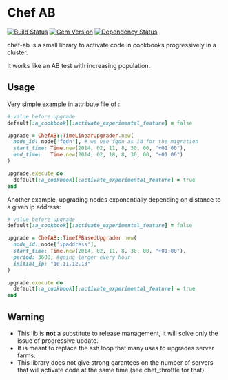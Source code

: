 Chef AB
=======
[![Build Status](https://travis-ci.org/criteo/chef-ab.png?branch=master)](https://travis-ci.org/criteo/chef-ab)
[![Gem Version](https://badge.fury.io/rb/chef-ab.png)](http://badge.fury.io/rb/chef-ab)
[![Dependency Status](https://gemnasium.com/criteo/chef-ab.png)](https://gemnasium.com/criteo/chef-ab)

chef-ab is a small library to activate code in cookbooks progressively in a cluster.

It works like an AB test with increasing population.


Usage
----------

Very simple example in attribute file of :

```ruby
# value before upgrade
default[:a_cookbook][:activate_experimental_feature] = false

upgrade = ChefAB::TimeLinearUpgrader.new(
  node_id: node['fqdn'], # we use fqdn as id for the migration
  start_time: Time.new(2014, 02, 11, 8, 30, 00, "+01:00"),
  end_time:   Time.new(2014, 02, 18, 8, 30, 00, "+01:00")
)

upgrade.execute do
  default[:a_cookbook][:activate_experimental_feature] = true
end
```

Another example, upgrading nodes exponentially depending on distance to a given ip address:

```ruby
# value before upgrade
default[:a_cookbook][:activate_experimental_feature] = false

upgrade = ChefAB::TimeIPBasedUpgrader.new(
  node_id: node['ipaddress'],
  start_time: Time.new(2014, 02, 11, 8, 30, 00, "+01:00"),
  period: 3600, #going larger every hour
  initial_ip: "10.11.12.13"
)

upgrade.execute do
  default[:a_cookbook][:activate_experimental_feature] = true
end
```


Warning
----------



- This lib is **not** a substitute to release management, it will solve only the issue of progressive update.
- It is meant to replace the ssh loop that many uses to upgrades server farms.
- This library does not give strong garantees on the number of servers that will activate code at the same time (see chef_throttle for that).
